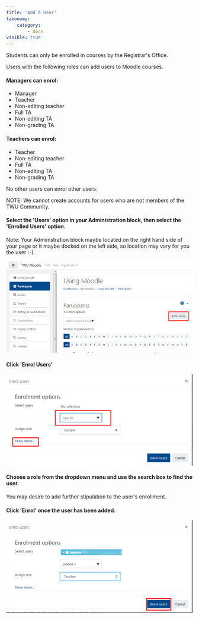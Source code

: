 ```yaml
---
title: 'Add a User'
taxonomy:
    category:
        - docs
visible: true
---
```


Students can only be enrolled in courses by the Registrar's Office.

Users with the following roles can add users to Moodle courses.

#### Managers can enrol:

* Manager
* Teacher
* Non-editing teacher
* Full TA
* Non-editing TA
* Non-grading TA

#### Teachers can enrol:

* Teacher
* Non-editing teacher
* Full TA
* Non-editing TA
* Non-grading TA

No other users can enrol other users.

NOTE: We cannot create accounts for users who are not members of the TWU Community.

#### Select the 'Users' option in your Administration block, then select the 'Enrolled Users' option.

Note: Your Administration block maybe located on the right hand side of your page or it maybe docked on the left side, so location may vary for you the user :-\).

![](adding-a-user-1.png)

#### Click 'Enrol Users'

![](adding-a-user-2.png)

#### Choose a role from the dropdown menu and use the search box to find the user.

You may desire to add further stipulation to the user's enrollment.

#### Click 'Enrol' once the user has been added.

![](adding-a-user-3.png)
